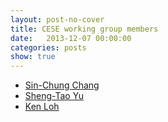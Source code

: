 ```yaml
---
layout: post-no-cover
title: CESE working group members
date:   2013-12-07 00:00:00
categories: posts
show: true
---
```


* [Sin-Chung Chang](cese-working-group-members-sin-chung-chang.html)
* [Sheng-Tao Yu](cese-working-group-members-sheng-tao-yu.html)
* [Ken Loh](cese-working-group-members-ken-loh.html)
